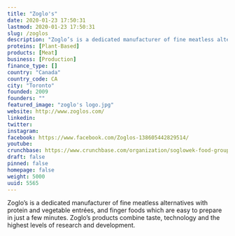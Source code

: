 ```yaml
---
title: "Zoglo's"
date: 2020-01-23 17:50:31
lastmod: 2020-01-23 17:50:31
slug: /zoglos
description: "Zoglo’s is a dedicated manufacturer of fine meatless alternatives with protein and vegetable entrées, and finger foods which are easy to prepare in just a few minutes. Zoglo’s products combine taste, technology and the highest levels of research and development."
proteins: [Plant-Based]
products: [Meat]
business: [Production]
finance_type: []
country: "Canada"
country_code: CA
city: "Toronto"
founded: 2009
founders: ""
featured_image: "zoglo's logo.jpg"
website: http://www.zoglos.com/
linkedin: 
twitter: 
instagram: 
facebook: https://www.facebook.com/Zoglos-138605442829514/
youtube: 
crunchbase: https://www.crunchbase.com/organization/soglowek-food-group
draft: false
pinned: false
homepage: false
weight: 5000
uuid: 5565
---
```

Zoglo’s is a dedicated manufacturer of fine meatless alternatives with protein and vegetable entrées, and finger foods which are easy to prepare in just a few minutes. Zoglo’s products combine taste, technology and the highest levels of research and development.
